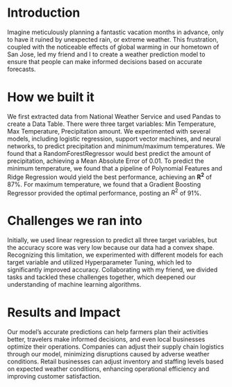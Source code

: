 # Introduction
Imagine meticulously planning a fantastic vacation months in advance, only to have it ruined by unexpected rain, or extreme weather.
This frustration, coupled with the noticeable effects of global warming in our hometown of San Jose, led my friend and I to create a weather prediction model to ensure that people can make informed decisions based on accurate forecasts.

# How we built it
We first extracted data from National Weather Service and used Pandas to create a Data Table. There were three target variables: Min Temperature, Max Temperature, Precipitation amount. We experimented with several models, including logistic regression, support vector machines, and neural networks, to predict precipitation and minimum/maximum temperatures. We found that a RandomForestRegressor would best predict the amount of precipitation, achieving a Mean Absolute Error of 0.01. To predict the minimum temperature, we found that a pipeline of Polynomial Features and Ridge Regression would yield the best performance, achieving an $\boldsymbol {R^2}$ of 87%. For maximum temperature, we found that a Gradient Boosting Regressor provided the optimal performance, posting an ${R^2}$ of 91%.

# Challenges we ran into
Initially, we used linear regression to predict all three target variables, but the accuracy score was very low because our data had a convex shape. Recognizing this limitation, we experimented with different models for each target variable and utilized Hyperparameter Tuning, which led to significantly improved accuracy. Collaborating with my friend, we divided tasks and tackled these challenges together, which deepened our understanding of machine learning algorithms.

# Results and Impact
Our model’s accurate predictions can help farmers plan their activities better, travelers make informed decisions, and even local businesses optimize their operations. Companies can adjust their supply chain logistics through our model, minimizing disruptions caused by adverse weather conditions. Retail businesses can adjust inventory and staffing levels based on expected weather conditions, enhancing operational efficiency and improving customer satisfaction.

